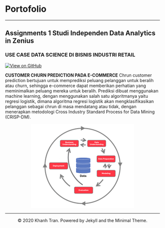 # Portofolio
---
## Assignments 1 Studi Independen Data Analytics in Zenius

### USE CASE DATA SCIENCE DI BISNIS INDUSTRI RETAIL

[![View on GitHub](https://img.shields.io/badge/GitHub-View_on_GitHub-blue?logo=GitHub)](https://github.com/zakkyahh/Use-Case-Data-Science)

**CUSTOMER CHURN PREDICTION PADA E-COMMERCE** Chrun customer prediction bertujuan untuk memprediksi peluang pelanggan untuk beralih atau churn, sehingga e-commerce dapat memberikan perhatian yang meminimalkan peluang mereka untuk beralih. Prediksi dibuat menggunakan machine learning, dengan menggunakan salah satu algoritmanya yaitu regresi logistik, dimana algoritma regresi logistik akan mengklasifikasikan pelanggan sebagai chrun di masa mendatang atau tidak, dengan menerapkan metodologi Cross Industry Standard Process for Data Mining (CRISP-DM).

<center><img src="images/crispdm.png"/></center>

---
<center>© 2020 Khanh Tran. Powered by Jekyll and the Minimal Theme.</center>
